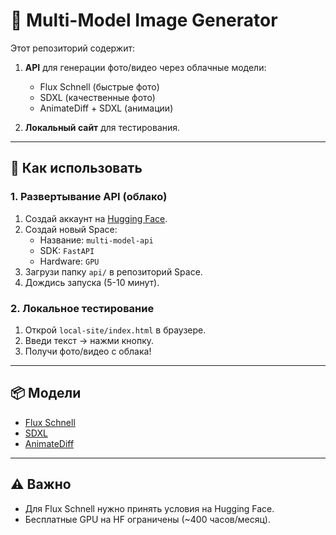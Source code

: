 # 🎨 Multi-Model Image Generator

Этот репозиторий содержит:

1. **API** для генерации фото/видео через облачные модели:
   - Flux Schnell (быстрые фото)
   - SDXL (качественные фото)
   - AnimateDiff + SDXL (анимации)

2. **Локальный сайт** для тестирования.

---

## 🚀 Как использовать

### 1. Развертывание API (облако)

1. Создай аккаунт на [Hugging Face](https://huggingface.co/).
2. Создай новый Space:
   - Название: `multi-model-api`
   - SDK: `FastAPI`
   - Hardware: `GPU`
3. Загрузи папку `api/` в репозиторий Space.
4. Дождись запуска (5-10 минут).

### 2. Локальное тестирование

1. Открой `local-site/index.html` в браузере.
2. Введи текст → нажми кнопку.
3. Получи фото/видео с облака!

---

## 📦 Модели

- [Flux Schnell](https://huggingface.co/black-forest-labs/FLUX.1-schnell)
- [SDXL](https://huggingface.co/stabilityai/stable-diffusion-xl-base-1.0)
- [AnimateDiff](https://github.com/guoyww/animatediff)

---

## ⚠️ Важно

- Для Flux Schnell нужно принять условия на Hugging Face.
- Бесплатные GPU на HF ограничены (~400 часов/месяц).